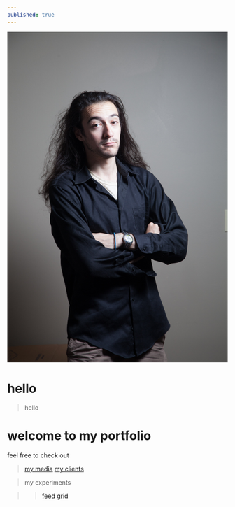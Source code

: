 ```yaml
---
published: true
---
```

<img src="assets/img/wommyBig.jpg" class="wommyImg">

# hello

> hello



# welcome to my portfolio

feel free to check out 

> [my media](/media)
> [my clients](/experience/clients)

> my experiments

> > [feed](/experiments/feed)
> > [grid](/experiments/grid)

